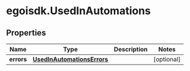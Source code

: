 # egoisdk.UsedInAutomations

## Properties

Name | Type | Description | Notes
------------ | ------------- | ------------- | -------------
**errors** | [**UsedInAutomationsErrors**](UsedInAutomationsErrors.md) |  | [optional] 


